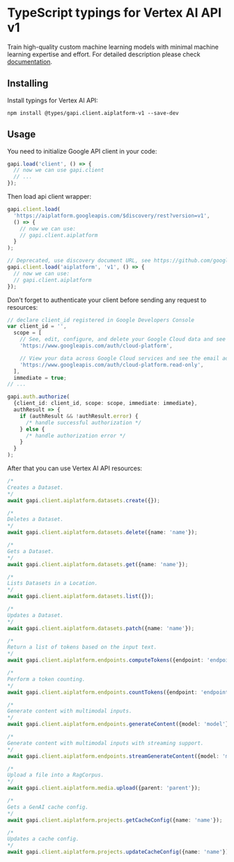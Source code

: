 # TypeScript typings for Vertex AI API v1

Train high-quality custom machine learning models with minimal machine learning expertise and effort.
For detailed description please check [documentation](https://cloud.google.com/vertex-ai/).

## Installing

Install typings for Vertex AI API:

```
npm install @types/gapi.client.aiplatform-v1 --save-dev
```

## Usage

You need to initialize Google API client in your code:

```typescript
gapi.load('client', () => {
  // now we can use gapi.client
  // ...
});
```

Then load api client wrapper:

```typescript
gapi.client.load(
  'https://aiplatform.googleapis.com/$discovery/rest?version=v1',
  () => {
    // now we can use:
    // gapi.client.aiplatform
  }
);
```

```typescript
// Deprecated, use discovery document URL, see https://github.com/google/google-api-javascript-client/blob/master/docs/reference.md#----gapiclientloadname----version----callback--
gapi.client.load('aiplatform', 'v1', () => {
  // now we can use:
  // gapi.client.aiplatform
});
```

Don't forget to authenticate your client before sending any request to resources:

```typescript
// declare client_id registered in Google Developers Console
var client_id = '',
  scope = [
    // See, edit, configure, and delete your Google Cloud data and see the email address for your Google Account.
    'https://www.googleapis.com/auth/cloud-platform',

    // View your data across Google Cloud services and see the email address of your Google Account
    'https://www.googleapis.com/auth/cloud-platform.read-only',
  ],
  immediate = true;
// ...

gapi.auth.authorize(
  {client_id: client_id, scope: scope, immediate: immediate},
  authResult => {
    if (authResult && !authResult.error) {
      /* handle successful authorization */
    } else {
      /* handle authorization error */
    }
  }
);
```

After that you can use Vertex AI API resources: <!-- TODO: make this work for multiple namespaces -->

```typescript
/*
Creates a Dataset.
*/
await gapi.client.aiplatform.datasets.create({});

/*
Deletes a Dataset.
*/
await gapi.client.aiplatform.datasets.delete({name: 'name'});

/*
Gets a Dataset.
*/
await gapi.client.aiplatform.datasets.get({name: 'name'});

/*
Lists Datasets in a Location.
*/
await gapi.client.aiplatform.datasets.list({});

/*
Updates a Dataset.
*/
await gapi.client.aiplatform.datasets.patch({name: 'name'});

/*
Return a list of tokens based on the input text.
*/
await gapi.client.aiplatform.endpoints.computeTokens({endpoint: 'endpoint'});

/*
Perform a token counting.
*/
await gapi.client.aiplatform.endpoints.countTokens({endpoint: 'endpoint'});

/*
Generate content with multimodal inputs.
*/
await gapi.client.aiplatform.endpoints.generateContent({model: 'model'});

/*
Generate content with multimodal inputs with streaming support.
*/
await gapi.client.aiplatform.endpoints.streamGenerateContent({model: 'model'});

/*
Upload a file into a RagCorpus.
*/
await gapi.client.aiplatform.media.upload({parent: 'parent'});

/*
Gets a GenAI cache config.
*/
await gapi.client.aiplatform.projects.getCacheConfig({name: 'name'});

/*
Updates a cache config.
*/
await gapi.client.aiplatform.projects.updateCacheConfig({name: 'name'});
```
